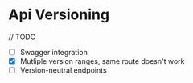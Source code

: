 
# Api Versioning

// TODO

- [ ] Swagger integration
- [X] Mutliple version ranges, same route doesn't work
- [ ] Version-neutral endpoints
